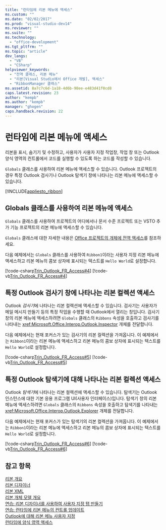 ```yaml
---
title: "런타임에 리본 메뉴에 액세스"
ms.custom: ""
ms.date: "02/02/2017"
ms.prod: "visual-studio-dev14"
ms.reviewer: ""
ms.suite: ""
ms.technology: 
  - "office-development"
ms.tgt_pltfrm: ""
ms.topic: "article"
dev_langs: 
  - "VB"
  - "CSharp"
helpviewer_keywords: 
  - "전역 클래스, 리본 메뉴"
  - "리본[Visual Studio에서 Office 개발], 액세스"
  - "RibbonManager 클래스"
ms.assetid: 8a7c7c6d-1a18-4d6b-98ee-e483d41f0cd8
caps.latest.revision: 23
author: "kempb"
ms.author: "kempb"
manager: "ghogen"
caps.handback.revision: 22
---
```

# 런타임에 리본 메뉴에 액세스
  리본을 표시, 숨기기 및 수정하고, 사용자가 사용자 지정 작업창, 작업 창 또는 Outlook 양식 영역의 컨트롤에서 코드를 실행할 수 있도록 하는 코드를 작성할 수 있습니다.  
  
 `Globals` 클래스를 사용하여 리본 메뉴에 액세스할 수 있습니다.  Outlook 프로젝트의 경우 특정 Outlook 검사기나 Outlook 탐색기 창에 나타나는 리본 메뉴에 액세스할 수 있습니다.  
  
 [!INCLUDE[appliesto_ribbon](../vsto/includes/appliesto-ribbon-md.md)]  
  
## Globals 클래스를 사용하여 리본 메뉴에 액세스  
 `Globals` 클래스를 사용하여 프로젝트의 어디에서나 문서 수준 프로젝트 또는 VSTO 추가 기능 프로젝트의 리본 메뉴에 액세스할 수 있습니다.  
  
 `Globals` 클래스에 대한 자세한 내용은 [Office 프로젝트의 개체에 전역 액세스](../vsto/global-access-to-objects-in-office-projects.md)를 참조하세요.  
  
 다음 예제에서는 `Globals` 클래스를 사용하여 `Ribbon1`이라는 사용자 지정 리본 메뉴에 액세스하고 리본 메뉴의 콤보 상자에 표시되는 텍스트를 `Hello World`로 설정합니다.  
  
 [!code-csharp[Trin_Outlook_FR_Access#4](../snippets/csharp/VS_Snippets_OfficeSP/Trin_Outlook_FR_Access/CS/ThisAddIn.cs#4)]
 [!code-vb[Trin_Outlook_FR_Access#4](../snippets/visualbasic/VS_Snippets_OfficeSP/Trin_Outlook_FR_Access/VB/ThisAddIn.vb#4)]  
  
## 특정 Outlook 검사기 창에 나타나는 리본 컬렉션 액세스  
 Outlook *검사기*에 나타나는 리본 컬렉션에 액세스할 수 있습니다.  검사기는 사용자가 메일 메시지 만들기 등의 특정 작업을 수행할 때 Outlook에서 열리는 창입니다.  검사기 창의 리본 메뉴에 액세스하려면 `Globals` 클래스의 `Ribbons` 속성을 호출하고 검사기를 나타내는 <xref:Microsoft.Office.Interop.Outlook.Inspector> 개체를 전달합니다.  
  
 다음 예제에서는 현재 포커스가 있는 검사기의 리본 컬렉션을 가져옵니다.  이 예제에서는 `Ribbon1`이라는 리본 메뉴에 액세스하고 리본 메뉴의 콤보 상자에 표시되는 텍스트를 `Hello World`로 설정합니다.  
  
 [!code-csharp[Trin_Outlook_FR_Access#5](../snippets/csharp/VS_Snippets_OfficeSP/Trin_Outlook_FR_Access/CS/ThisAddIn.cs#5)]
 [!code-vb[Trin_Outlook_FR_Access#5](../snippets/visualbasic/VS_Snippets_OfficeSP/Trin_Outlook_FR_Access/VB/ThisAddIn.vb#5)]  
  
## 특정 Outlook 탐색기에 대해 나타나는 리본 컬렉션 액세스  
 Outlook *탐색기*에 나타나는 리본 컬렉션에 액세스할 수 있습니다.  탐색기는 Outlook 인스턴스에 대한 기본 응용 프로그램 UI\(사용자 인터페이스\)입니다.  탐색기 창의 리본 메뉴에 액세스하려면 `Globals` 클래스의 `Ribbons` 속성을 호출하고 탐색기를 나타내는 <xref:Microsoft.Office.Interop.Outlook.Explorer> 개체를 전달합니다.  
  
 다음 예제에서는 현재 포커스가 있는 탐색기의 리본 컬렉션을 가져옵니다.  이 예제에서는 `Ribbon1`이라는 리본 메뉴에 액세스하고 리본 메뉴의 콤보 상자에 표시되는 텍스트를 `Hello World`로 설정합니다.  
  
 [!code-csharp[Trin_Outlook_FR_Access#6](../snippets/csharp/VS_Snippets_OfficeSP/Trin_Outlook_FR_Access/CS/ThisAddIn.cs#6)]
 [!code-vb[Trin_Outlook_FR_Access#6](../snippets/visualbasic/VS_Snippets_OfficeSP/Trin_Outlook_FR_Access/VB/ThisAddIn.vb#6)]  
  
## 참고 항목  
 [리본 개요](../vsto/ribbon-overview.md)   
 [리본 디자이너](../vsto/ribbon-designer.md)   
 [리본 XML](../vsto/ribbon-xml.md)   
 [리본 개체 모델 개요](../vsto/ribbon-object-model-overview.md)   
 [연습: 리본 디자이너를 사용하여 사용자 지정 탭 만들기](../vsto/walkthrough-creating-a-custom-tab-by-using-the-ribbon-designer.md)   
 [연습: 런타임에 리본 메뉴의 컨트롤 업데이트](../vsto/walkthrough-updating-the-controls-on-a-ribbon-at-run-time.md)   
 [Outlook에 대해 리본 메뉴 사용자 지정](../vsto/customizing-a-ribbon-for-outlook.md)   
 [런타임에 양식 영역 액세스](../vsto/accessing-a-form-region-at-run-time.md)  
  
  